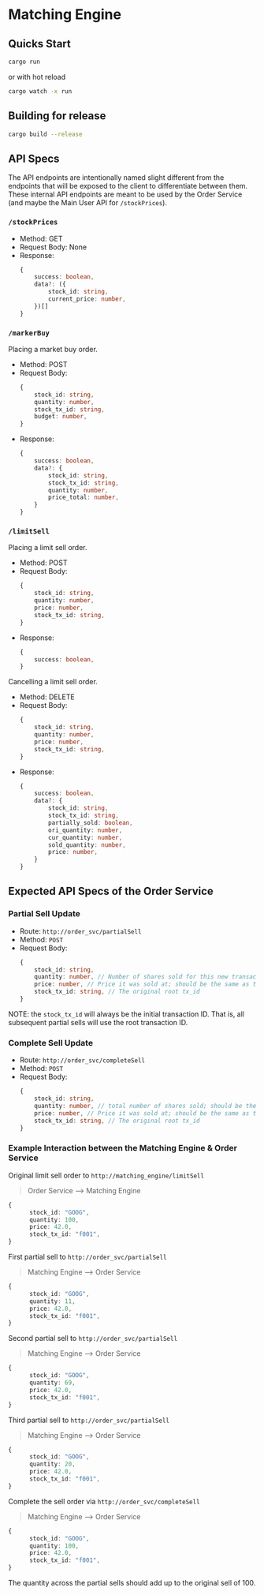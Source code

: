 # Matching Engine

## Quicks Start

```bash
cargo run
```

or with hot reload

```bash
cargo watch -x run
```

## Building for release 

```bash
cargo build --release
```

## API Specs

The API endpoints are intentionally named slight different from the endpoints that will be exposed to the client to differentiate between them. These internal API endpoints are meant to be used by the Order Service (and maybe the Main User API for `/stockPrices`).

### `/stockPrices`

-   Method: GET
-   Request Body: None
-   Response:
    ```ts
    {
        success: boolean,
        data?: ({
            stock_id: string,
            current_price: number,
        })[]
    }
    ```

### `/markerBuy`

Placing a market buy order.

-   Method: POST
-   Request Body:
    ```ts
    {
        stock_id: string,
        quantity: number,
        stock_tx_id: string,
        budget: number, 
    }
    ```
-   Response:
    ```ts
    {
        success: boolean,
        data?: {
            stock_id: string,
            stock_tx_id: string,
            quantity: number,
            price_total: number,
        }
    }
    ```

### `/limitSell`

Placing a limit sell order.

-   Method: POST
-   Request Body:
    ```ts
    {
        stock_id: string,
        quantity: number,
        price: number,
        stock_tx_id: string,
    }
    ```
-   Response:
    ```ts
    {
        success: boolean,
    }
    ```

Cancelling a limit sell order.

-   Method: DELETE
-   Request Body:
    ```ts
    {
        stock_id: string,
        quantity: number,
        price: number,
        stock_tx_id: string,
    }
    ```
-   Response:
    ```ts
    {
        success: boolean,
        data?: {
            stock_id: string,
            stock_tx_id: string,
            partially_sold: boolean,
            ori_quantity: number,
            cur_quantity: number,
            sold_quantity: number,
            price: number,
        }
    }
    ```

## Expected API Specs of the Order Service

### Partial Sell Update

-   Route: `http://order_svc/partialSell`
-   Method: `POST`
-   Request Body:
    ```ts
    {
        stock_id: string,
        quantity: number, // Number of shares sold for this new transaction
        price: number, // Price it was sold at; should be the same as the requested price
        stock_tx_id: string, // The original root tx_id
    }
    ```

NOTE: the `stock_tx_id` will always be the initial transaction ID. That is, all subsequent partial sells will use the root transaction ID.

### Complete Sell Update

-   Route: `http://order_svc/completeSell`
-   Method: `POST`
-   Request Body:
    ```ts
    {
        stock_id: string,
        quantity: number, // total number of shares sold; should be the same as the requested number
        price: number, // Price it was sold at; should be the same as the requested price
        stock_tx_id: string, // The original root tx_id
    }
    ```

### Example Interaction between the Matching Engine & Order Service

Original limit sell order to `http://matching_engine/limitSell`

> Order Service --> Matching Engine

```ts
{
      stock_id: "GOOG",
      quantity: 100,
      price: 42.0,
      stock_tx_id: "f001",
}
```

First partial sell to `http://order_svc/partialSell`

> Matching Engine --> Order Service

```ts
{
      stock_id: "GOOG",
      quantity: 11,
      price: 42.0,
      stock_tx_id: "f001",
}
```

Second partial sell to `http://order_svc/partialSell`

> Matching Engine --> Order Service

```ts
{
      stock_id: "GOOG",
      quantity: 69,
      price: 42.0,
      stock_tx_id: "f001",
}
```

Third partial sell to `http://order_svc/partialSell`

> Matching Engine --> Order Service

```ts
{
      stock_id: "GOOG",
      quantity: 20,
      price: 42.0,
      stock_tx_id: "f001",
}
```

Complete the sell order via `http://order_svc/completeSell`

> Matching Engine --> Order Service

```ts
{
      stock_id: "GOOG",
      quantity: 100,
      price: 42.0,
      stock_tx_id: "f001",
}
```

The quantity across the partial sells should add up to the original sell of 100.
